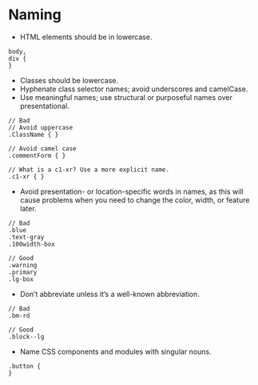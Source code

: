 # Naming

* HTML elements should be in lowercase.
```
body,
div {
}
```
* Classes should be lowercase.
* Hyphenate class selector names; avoid underscores and camelCase.
* Use meaningful names; use structural or purposeful names over presentational.
```
// Bad
// Avoid uppercase
.ClassName { }

// Avoid camel case
.commentForm { }

// What is a c1-xr? Use a more explicit name.
.c1-xr { }
```
* Avoid presentation- or location-specific words in names, as this will cause problems when you need to change the color, width, or feature later.
```
// Bad
.blue
.text-gray
.100width-box

// Good
.warning
.primary
.lg-box
```
* Don’t abbreviate unless it’s a well-known abbreviation.
```
// Bad
.bm-rd

// Good
.block--lg
```
* Name CSS components and modules with singular nouns.
```
.button {
}
```
